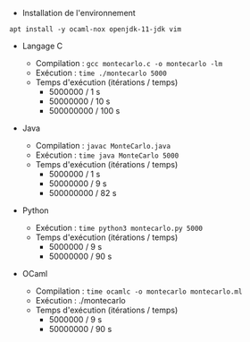 * Installation de l'environnement
```
apt install -y ocaml-nox openjdk-11-jdk vim
```

* Langage C
  * Compilation : `gcc montecarlo.c -o montecarlo -lm`
  * Exécution : `time ./montecarlo 5000`
  * Temps d'exécution (itérations / temps)
    * 5000000   / 1 s
    * 50000000  / 10 s
    * 500000000 / 100 s

* Java
  * Compilation : `javac MonteCarlo.java`
  * Exécution : `time java MonteCarlo 5000`
  * Temps d'exécution (itérations / temps)
    * 5000000   / 1 s
    * 50000000  / 9 s
    * 500000000 / 82 s

* Python
  * Exécution : `time python3 montecarlo.py 5000`
  * Temps d'exécution (itérations / temps)
    * 5000000   / 9 s
    * 50000000  / 90 s

* OCaml
  * Compilation : `time ocamlc -o montecarlo montecarlo.ml`
  * Exécution : ./montecarlo
  * Temps d'exécution (itérations / temps)
    * 5000000   / 9 s
    * 50000000  / 90 s

